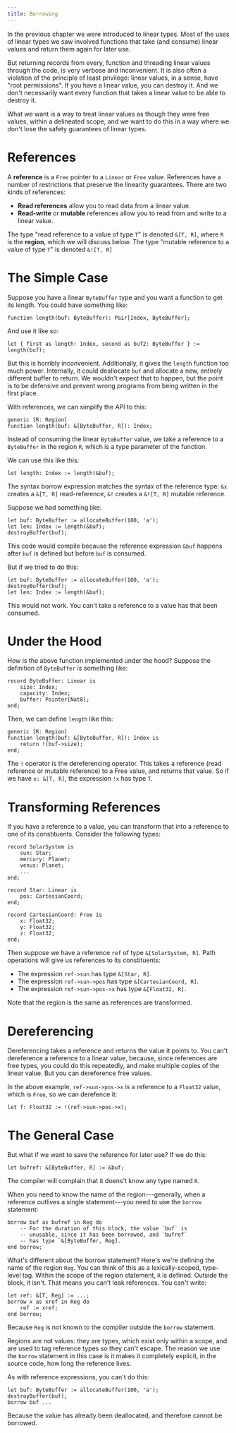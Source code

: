 ```yaml
---
title: Borrowing
---
```


In the previous chapter we were introduced to linear types. Most of the uses of
linear types we saw involved functions that take (and consume) linear values and
return them again for later use.

But returning records from every, function and threading linear values through
the code, is very verbose and inconvenient. It is also often a violation of the
principle of least privilege: linear values, in a sense, have "root
permissions". If you have a linear value, you can destroy it. And we don't
necessarily want every function that takes a linear value to be able to destroy
it.

What we want is a way to treat linear values as though they were free values,
within a delineated scope, and we want to do this in a way where we don't lose
the safety guarantees of linear types.

# References

A **reference** is a `Free` pointer to a `Linear` or `Free` value. References
have a number of restrictions that preserve the linearity guarantees. There are
two kinds of references:

- **Read references** allow you to read data from a linear value.
- **Read-write** or **mutable** references allow you to read from and write to a
  linear value.

The type "read reference to a value of type `T`" is denoted `&[T, R]`, where `R`
is the **region**, which we will discuss below. The type "mutable reference to a
value of type `T`" is denoted `&![T, R]`

# The Simple Case

Suppose you have a linear `ByteBuffer` type and you want a function to get its
length. You could have something like:

```austral
function length(buf: ByteBuffer): Pair[Index, ByteBuffer];
```

And use it like so:

```austral
let { first as length: Index, second as buf2: ByteBuffer } := length(buf);
```

But this is horribly inconvenient. Additionally, it gives the `length` function
too much power. Internally, it could deallocate `buf` and allocate a new,
entirely different buffer to return. We wouldn't expect that to happen, but the
point is to be defensive and prevent wrong programs from being written in the
first place.

With references, we can simplify the API to this:

```austral
generic [R: Region]
function length(buf: &[ByteBuffer, R]): Index;
```

Instead of consuming the linear `ByteBuffer` value, we take a reference to a
`ByteBuffer` in the region `R`, which is a type parameter of the function.

We can use this like this:

```
let length: Index := length(&buf);
```

The syntax borrow expression matches the syntax of the reference type: `&x`
creates a `&[T, R]` read-reference, `&!` creates a `&![T, R]` mutable reference.

Suppose we had something like:

```austral
let buf: ByteBuffer := allocateBuffer(100, 'a');
let len: Index := length(&buf);
destroyBuffer(buf);
```

This code would compile because the reference expression `&buf` happens after
`buf` is defined but before `buf` is consumed.

But if we tried to do this:

```austral
let buf: ByteBuffer := allocateBuffer(100, 'a');
destroyBuffer(buf);
let len: Index := length(&buf);
```

This would not work. You can't take a reference to a value has that been consumed.

# Under the Hood

How is the above function implemented under the hood? Suppose the definition of
`ByteBuffer` is something like:

```austral
record ByteBuffer: Linear is
    size: Index;
    capacity: Index;
    buffer: Pointer[Nat8];
end;
```

Then, we can define `length` like this:

```austral
generic [R: Region]
function length(buf: &[ByteBuffer, R]): Index is
    return !(buf->size);
end;
```

The `!` operator is the dereferencing operator. This takes a reference (read
reference or mutable reference) to a Free value, and returns that value. So if
we have `x: &[T, R]`, the expression `!x` has type `T`.

# Transforming References

If you have a reference to a value, you can transform that into a reference to
one of its constituents. Consider the following types:

```austral
record SolarSystem is
    sun: Star;
    mercury: Planet;
    venus: Planet;
    ...
end;

record Star: Linear is
    pos: CartesianCoord;
end;

record CartesianCoord: Free is
    x: Float32;
    y: Float32;
    z: Float32;
end;
```

Then suppose we have a reference `ref` of type `&[SolarSystem, R]`. Path
operations will give us references to its constituents:

- The expression `ref->sun` has type `&[Star, R]`.
- The expression `ref->sun->pos` has type `&[CartesianCoord, R]`.
- The expression `ref->sun->pos->x` has type `&[Float32, R]`.

Note that the region is the same as references are transformed.

# Dereferencing

Dereferencing takes a reference and returns the value it points to. You can't
dereference a reference to a linear value, because, since references are free
types, you could do this repeatedly, and make multiple copies of the linear
value. But you can dereference free values.

In the above example, `ref->sun->pos->x` is a reference to a `Float32` value,
which is `Free`, so we can derefence it:

```
let f: Float32 := !(ref->sun->pos->x);
```

# The General Case

But what if we want to save the reference for later use? If we do this:

```
let bufref: &[ByteBuffer, R] := &buf;
```

The compiler will complain that it doens't know any type named `R`.

When you need to know the name of the region---generally, when a reference
outlives a single statement---you need to use the `borrow` statement:

```austral
borrow buf as bufref in Reg do
    -- For the duration of this block, the value `buf` is
    -- unusable, since it has been borrowed, and `bufref`
    -- has type `&[ByteBuffer, Reg].
end borrow;
```

What's different about the borrow statement? Here's we're defining the name of
the region `Reg`. You can think of this as a lexically-scoped, type-level
tag. Within the scope of the region statement, `R` is defined. Outside the
block, it isn't. That means you can't leak references. You can't write:

```
let ref: &[T, Reg] := ...;
borrow x as xref in Reg do
    ref := xref;
end borrow;
```

Because `Reg` is not known to the compiler outside the `borrow` statement.

Regions are not values: they are types, which exist only within a scope, and are
used to tag reference types so they can't escape. The reason we use the `borrow`
statement in this case is it makes it completely explicit, in the source code,
how long the reference lives.

As with reference expressions, you can't do this:

```
let buf: ByteBuffer := allocateBuffer(100, 'a');
destroyBuffer(buf);
borrow buf ...
```

Because the value has already been deallocated, and therefore cannot be
borrowed.
